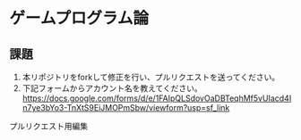 # ゲームプログラム論

## 課題
1. 本リポジトリをforkして修正を行い、プルリクエストを送ってください。
2. 下記フォームからアカウント名を教えてください。
https://docs.google.com/forms/d/e/1FAIpQLSdovOaDBTeqhMf5vUIacd4In7ye3bYo3-TnXtS9EiJMOPmSbw/viewform?usp=sf_link

プルリクエスト用編集
